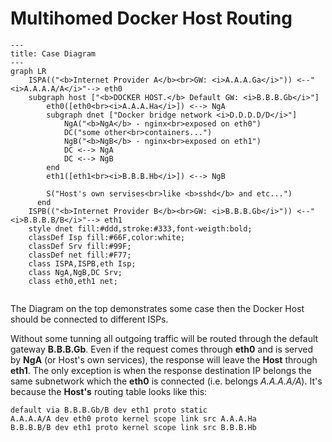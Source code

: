 # Multihomed Docker Host Routing

```mermaid
---
title: Case Diagram
---
graph LR
    ISPA(("<b>Internet Provider A</b><br>GW: <i>A.A.A.Ga</i>")) <--"<i>A.A.A.A/A</i>"--> eth0
    subgraph host ["<b>DOCKER HOST.</b> Default GW: <i>B.B.B.Gb</i>"]
        eth0([eth0<br><i>A.A.A.Ha</i>]) <--> NgA
        subgraph dnet ["Docker bridge network <i>D.D.D.D/D</i>"]
            NgA("<b>NgA</b> - nginx<br>exposed on eth0")
            DC("some other<br>containers...")
            NgB("<b>NgB</b> - nginx<br>exposed on eth1")
            DC <--> NgA
            DC <--> NgB
        end
        eth1([eth1<br><i>B.B.B.Hb</i>]) <--> NgB
        
        S("Host's own servises<br>like <b>sshd</b> and etc...")
      end
    ISPB(("<b>Internet Provider B</b><br>GW: <i>B.B.B.Gb</i>")) <--"<i>B.B.B.B/B</i>"--> eth1
    style dnet fill:#ddd,stroke:#333,font-weigth:bold;
    classDef Isp fill:#66F,color:white;
    classDef Srv fill:#99F;
    classDef net fill:#F77;
    class ISPA,ISPB,eth Isp;
    class NgA,NgB,DC Srv;
    class eth0,eth1 net;
    
```
The Diagram on the top demonstrates some case then the Docker Host should be connected to different ISPs. 

Without some tunning all outgoing traffic will be routed through the default gateway **B.B.B.Gb**. Even if the request comes through **eth0** and is served by **NgA** (or Host's own services), the response will leave the **Host** through **eth1**. The only exception is when the response destination IP belongs the same subnetwork which the **eth0** is connected (i.e. belongs *A.A.A.A/A*). It's because the **Host's** routing table looks like this:
```
default via B.B.B.Gb/B dev eth1 proto static
A.A.A.A/A dev eth0 proto kernel scope link src A.A.A.Ha
B.B.B.B/B dev eth1 proto kernel scope link src B.B.B.Hb
```
